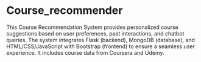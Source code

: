 # Course_recommender
This Course Recommendation System provides personalized course suggestions based on user preferences, past interactions, and chatbot queries. The system integrates Flask (backend), MongoDB (database), and HTML/CSS/JavaScript with Bootstrap (frontend) to ensure a seamless user experience. It includes course data from Coursera and Udemy.
